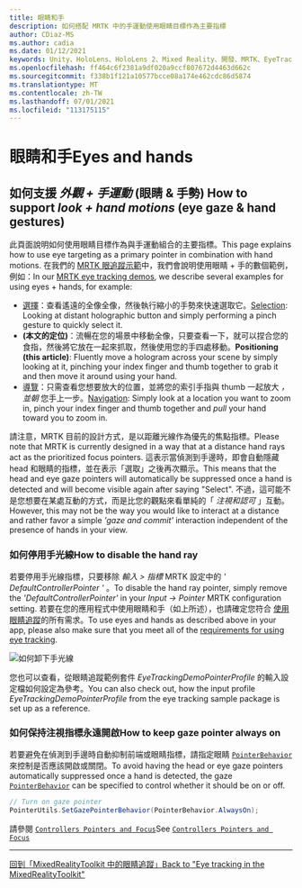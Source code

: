 ```yaml
---
title: 眼睛和手
description: 如何搭配 MRTK 中的手運動使用眼睛目標作為主要指標
author: CDiaz-MS
ms.author: cadia
ms.date: 01/12/2021
keywords: Unity、HoloLens、HoloLens 2、Mixed Reality、開發、MRTK、EyeTracking、
ms.openlocfilehash: ff464c6f2381a9df020a9ccf807672d4463d662c
ms.sourcegitcommit: f338b1f121a10577bcce08a174e462cdc86d5874
ms.translationtype: MT
ms.contentlocale: zh-TW
ms.lasthandoff: 07/01/2021
ms.locfileid: "113175115"
---
```

# <a name="eyes-and-hands"></a><span data-ttu-id="64c1b-104">眼睛和手</span><span class="sxs-lookup"><span data-stu-id="64c1b-104">Eyes and hands</span></span>

## <a name="how-to-support-_look--hand-motions_-eye-gaze--hand-gestures"></a><span data-ttu-id="64c1b-105">如何支援 _外觀 + 手運動_ (眼睛 & 手勢) </span><span class="sxs-lookup"><span data-stu-id="64c1b-105">How to support _look + hand motions_ (eye gaze & hand gestures)</span></span>

<span data-ttu-id="64c1b-106">此頁面說明如何使用眼睛目標作為與手運動組合的主要指標。</span><span class="sxs-lookup"><span data-stu-id="64c1b-106">This page explains how to use eye targeting as a primary pointer in combination with hand motions.</span></span>
<span data-ttu-id="64c1b-107">在我們的 [MRTK 眼追蹤示範](../../example-scenes/eye-tracking-examples-overview.md)中，我們會說明使用眼睛 + 手的數個範例，例如：</span><span class="sxs-lookup"><span data-stu-id="64c1b-107">In our [MRTK eye tracking demos](../../example-scenes/eye-tracking-examples-overview.md), we describe several examples for using eyes + hands, for example:</span></span>

- <span data-ttu-id="64c1b-108">[選擇](eye-tracking-target-selection.md)：查看遙遠的全像全像，然後執行縮小的手勢來快速選取它。</span><span class="sxs-lookup"><span data-stu-id="64c1b-108">[Selection](eye-tracking-target-selection.md): Looking at distant holographic button and simply performing a pinch gesture to quickly select it.</span></span>
- <span data-ttu-id="64c1b-109">**(本文的定位)**：流暢在您的場景中移動全像，只要查看一下，就可以捏合您的食指，然後將它放在一起來抓取，然後使用您的手四處移動。</span><span class="sxs-lookup"><span data-stu-id="64c1b-109">**Positioning (this article)**: Fluently move a hologram across your scene by simply looking at it, pinching your index finger and thumb together to grab it and then move it around using your hand.</span></span>
- <span data-ttu-id="64c1b-110">[導覽](eye-tracking-navigation.md)：只需查看您想要放大的位置，並將您的索引手指與 thumb 一起放大 _，並朝_ 您手上一步。</span><span class="sxs-lookup"><span data-stu-id="64c1b-110">[Navigation](eye-tracking-navigation.md): Simply look at a location you want to zoom in, pinch your index finger and thumb together and _pull_ your hand toward you to zoom in.</span></span>

<span data-ttu-id="64c1b-111">請注意，MRTK 目前的設計方式，是以距離光線作為優先的焦點指標。</span><span class="sxs-lookup"><span data-stu-id="64c1b-111">Please note that MRTK is currently designed in a way that at a distance hand rays act as the prioritized focus pointers.</span></span>
<span data-ttu-id="64c1b-112">這表示當偵測到手邊時，即會自動隱藏 head 和眼睛的指標，並在表示「選取」之後再次顯示。</span><span class="sxs-lookup"><span data-stu-id="64c1b-112">This means that the head and eye gaze pointers will automatically be suppressed once a hand is detected and will become visible again after saying "Select".</span></span>
<span data-ttu-id="64c1b-113">不過，這可能不是您想要在某處互動的方式，而是比您的觀點來看單純的「 _注視和認可_ 」互動。</span><span class="sxs-lookup"><span data-stu-id="64c1b-113">However, this may not be the way you would like to interact at a distance and rather favor a simple _'gaze and commit'_ interaction independent of the presence of hands in your view.</span></span>

### <a name="how-to-disable-the-hand-ray"></a><span data-ttu-id="64c1b-114">如何停用手光線</span><span class="sxs-lookup"><span data-stu-id="64c1b-114">How to disable the hand ray</span></span>

<span data-ttu-id="64c1b-115">若要停用手光線指標，只要移除 _輸入 > 指標_ MRTK 設定中的 _' DefaultControllerPointer '_ 。</span><span class="sxs-lookup"><span data-stu-id="64c1b-115">To disable the hand ray pointer, simply remove the _'DefaultControllerPointer'_ in your _Input -> Pointer_ MRTK configuration setting.</span></span>
<span data-ttu-id="64c1b-116">若要在您的應用程式中使用眼睛和手（如上所述），也請確定您符合 [使用眼睛追蹤](eye-tracking-basic-setup.md)的所有需求。</span><span class="sxs-lookup"><span data-stu-id="64c1b-116">To use eyes and hands as described above in your app, please also make sure that you meet all of the [requirements for using eye tracking](eye-tracking-basic-setup.md).</span></span>

![如何卸下手光線](../../images/eye-tracking/mrtk_setup_removehandray.jpg)

<span data-ttu-id="64c1b-118">您也可以查看，從眼睛追蹤範例套件 _EyeTrackingDemoPointerProfile_ 的輸入設定檔如何設定為參考。</span><span class="sxs-lookup"><span data-stu-id="64c1b-118">You can also check out, how the input profile _EyeTrackingDemoPointerProfile_ from the eye tracking sample package is set up as a reference.</span></span>

### <a name="how-to-keep-gaze-pointer-always-on"></a><span data-ttu-id="64c1b-119">如何保持注視指標永遠開啟</span><span class="sxs-lookup"><span data-stu-id="64c1b-119">How to keep gaze pointer always on</span></span>

<span data-ttu-id="64c1b-120">若要避免在偵測到手邊時自動抑制前端或眼睛指標，請指定眼睛 [`PointerBehavior`](xref:Microsoft.MixedReality.Toolkit.Input.PointerBehavior) 來控制是否應該開啟或關閉。</span><span class="sxs-lookup"><span data-stu-id="64c1b-120">To avoid having the head or eye gaze pointers automatically suppressed once a hand is detected, the gaze [`PointerBehavior`](xref:Microsoft.MixedReality.Toolkit.Input.PointerBehavior) can be specified to control whether it should be on or off.</span></span>

```c#
// Turn on gaze pointer
PointerUtils.SetGazePointerBehavior(PointerBehavior.AlwaysOn);
```

<span data-ttu-id="64c1b-121">請參閱 [`Controllers Pointers and Focus`](../../../architecture/controllers-pointers-and-focus.md)</span><span class="sxs-lookup"><span data-stu-id="64c1b-121">See [`Controllers Pointers and Focus`](../../../architecture/controllers-pointers-and-focus.md)</span></span>

---
[<span data-ttu-id="64c1b-122">回到「MixedRealityToolkit 中的眼睛追蹤」</span><span class="sxs-lookup"><span data-stu-id="64c1b-122">Back to "Eye tracking in the MixedRealityToolkit"</span></span>](eye-tracking-main.md)
